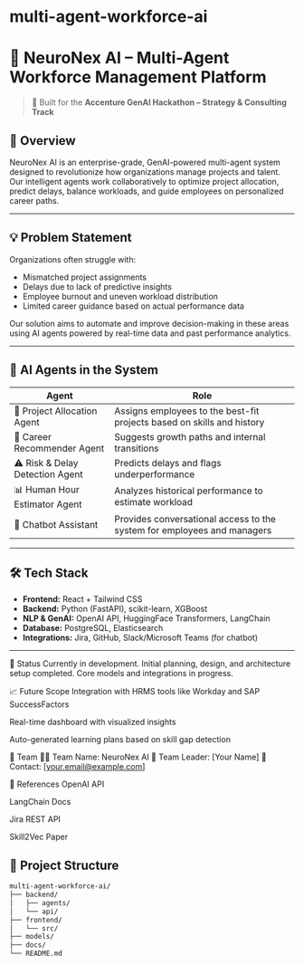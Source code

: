 # multi-agent-workforce-ai

# 🧠 NeuroNex AI – Multi-Agent Workforce Management Platform

> 🚀 Built for the **Accenture GenAI Hackathon – Strategy & Consulting Track**

## 📌 Overview

NeuroNex AI is an enterprise-grade, GenAI-powered multi-agent system designed to revolutionize how organizations manage projects and talent. Our intelligent agents work collaboratively to optimize project allocation, predict delays, balance workloads, and guide employees on personalized career paths.

---

## 💡 Problem Statement

Organizations often struggle with:
- Mismatched project assignments
- Delays due to lack of predictive insights
- Employee burnout and uneven workload distribution
- Limited career guidance based on actual performance data

Our solution aims to automate and improve decision-making in these areas using AI agents powered by real-time data and past performance analytics.

---

## 🧠 AI Agents in the System

| Agent | Role |
|-------|------|
| 🔁 Project Allocation Agent | Assigns employees to the best-fit projects based on skills and history |
| 🎯 Career Recommender Agent | Suggests growth paths and internal transitions |
| ⚠️ Risk & Delay Detection Agent | Predicts delays and flags underperformance |
| 📊 Human Hour Estimator Agent | Analyzes historical performance to estimate workload |
| 💬 Chatbot Assistant | Provides conversational access to the system for employees and managers |

---

## 🛠️ Tech Stack

- **Frontend:** React + Tailwind CSS
- **Backend:** Python (FastAPI), scikit-learn, XGBoost
- **NLP & GenAI:** OpenAI API, HuggingFace Transformers, LangChain
- **Database:** PostgreSQL, Elasticsearch
- **Integrations:** Jira, GitHub, Slack/Microsoft Teams (for chatbot)

---
🚧 Status
Currently in development. Initial planning, design, and architecture setup completed. Core models and integrations in progress.

📈 Future Scope
Integration with HRMS tools like Workday and SAP SuccessFactors

Real-time dashboard with visualized insights

Auto-generated learning plans based on skill gap detection

🤝 Team
👨‍💻 Team Name: NeuroNex AI
👤 Team Leader: [Your Name]
📧 Contact: [your.email@example.com]

📎 References
OpenAI API

LangChain Docs

Jira REST API

Skill2Vec Paper
## 🔧 Project Structure

```bash
multi-agent-workforce-ai/
├── backend/
│   ├── agents/
│   └── api/
├── frontend/
│   └── src/
├── models/
├── docs/
└── README.md

